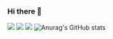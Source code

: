 ### Hi there 👋
<!--
**polaris428/polaris428** is a ✨ _special_ ✨ repository because its `README.md` (this file) appears on your GitHub profile.


-->


<img src="https://img.shields.io/badge/Android-3DDC84?style=flat-square&logo=Android&logoColor=white"/></a> 
<img src="https://img.shields.io/badge/Kotlin-7F52FF?style=flat-square&logo=Kotlin&logoColor=white"/></a>
<img src="https://img.shields.io/badge/Python-3766AB?style=flat-square&logo=Python&logoColor=white"/></a>
![Anurag's GitHub stats](https://github-readme-stats.vercel.app/api?username=polaris428&show_icons=true&theme=radical)

